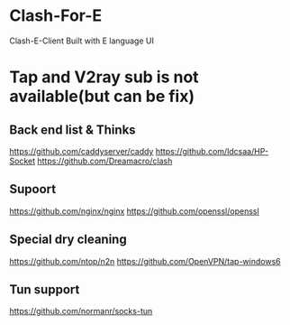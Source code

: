 # Clash-For-E
Clash-E-Client
Built with E language UI
# Tap and V2ray sub is not available(but can be fix)
## Back end list & Thinks
https://github.com/caddyserver/caddy
https://github.com/ldcsaa/HP-Socket
https://github.com/Dreamacro/clash

## Supoort
https://github.com/nginx/nginx
https://github.com/openssl/openssl
## Special dry cleaning
https://github.com/ntop/n2n
https://github.com/OpenVPN/tap-windows6

## Tun support
https://github.com/normanr/socks-tun
